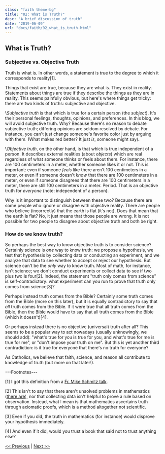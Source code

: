 ```yaml
---
class: "faith theme-bg"
title: "02: What is Truth?"
desc: "A brief discussion of truth"
date: "2019-06-09"
url: "docs/faith/02_what_is_truth.html"
---
```


## What is Truth?

### Subjective vs. Objective Truth

Truth is what is. In other words, a statement is true to the degree to which it corresponds to reality[1].

Things that exist are true, because they are what is. They exist in reality. Statements about things are true if
they describe the things as they are in reality. This seems painfully obvious, but here's where things get
tricky: there are two kinds of truths: subjective and objective.

\\<dfn>Subjective truth</dfn> is that which is true for a certain person (the *subject*). It's their personal
feelings, thoughts, opinions, and preferences. In this blog, we will avoid subjective truth. Why? Because
there's no reason to debate subjective truth; differing opinions are seldom resolved by debate. For instance,
you can't just change someone's favorite color just by arguing with them. (What makes red better? It just
*is*, someone might say).

\\<dfn>Objective truth</dfn>, on the other hand, is that which is true independent of a person. It describes
external realities (about *objects*) which are real regardless of what someone thinks or feels about them. For
instance, there are 100 centimeters in a meter, whether someone likes it or not. This is important: even if
someone *feels* like there aren't 100 centimeters in a meter, or even if someone doesn't *know* that there are
100 centimeters in a meter, or even if someone disagrees that there are 100 centimeters in a meter, there are
still 100 centimeters in a meter. Period. That is an objective truth for *everyone* (note: independent of a
person).

Why is it important to distinguish between these two? Because there are some people who ignore or disagree with
objective reality. There are people who believe (incorrectly) that the earth is flat (it's not). Does that mean
that the earth is flat? No, it just means that those people are wrong. It is not possible for two people to
disagree about objective truth and both be right.

### How do we know truth?

So perhaps the best way to know objective truth is to consider science? Certainly science is *one* way to know
truth: we propose a hypothesis, we test that hypothesis by collecting data or conducting an experiment, and we
analyze that data to see whether to accept or reject our hypothesis. But science can't be the *only* way to know
truth. Most of math, for instance, isn't science; we don't conduct experiments or collect data to see if two plus
two is four[2]. Indeed, the statement "truth only comes from science" is self-contradictory: what experiment can
you run to prove that truth only comes from science[3]?

Perhaps instead truth comes from the Bible? Certainly some truth comes from the Bible (more on this later), but
it is equally contradictory to say that *all* truth comes from the Bible. If it were true that all truth comes
from the Bible, then the Bible would have to say that all truth comes from the Bible (which it doesn't)[4].

Or perhaps instead there is no objective (universal) truth after all? This seems to be a popular way to act
nowadays (usually unknowingly, we should add): "what's true for you is true for you, and what's true for me is
true for me", or "don't impose your truth on me". But this is yet another third contradiction: is it true for
everyone that there's no truth for everyone?

As Catholics, we believe that faith, science, and reason all contribute to knowledge of truth (but more on that
later!).

---Footnotes---

[1] I got this definition from a [Fr. Mike Schmitz talk](https://www.youtube.com/watch?v=68FQV0iLFeA).

[2] This isn't to say that there aren't unsolved problems in mathematics
([there are](https://en.wikipedia.org/wiki/Millennium_Prize_Problems)), nor that collecting data isn't helpful
to prove a rule based on observation. Instead, what I mean is that mathematics ascertains truth through axiomatic
proofs, which is a method altogether not scientific.

[3] Even if you did, the truth in mathematics (for instance) would disprove your hypothesis immediately.

[4] And even if it did, would you trust a book that said not to trust anything else?

[&lt;&lt; Previous](01_introduction.html) | [Next &gt;&gt;](03_who_is_God.html)
